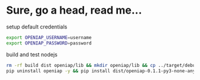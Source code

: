 # Sure, go a head, read me...
setup default credentials
```bash
export OPENIAP_USERNAME=username
export OPENIAP_PASSWORD=password
```

build and test nodejs
```bash
rm -rf build dist openiap/lib && mkdir openiap/lib && cp ../target/debug/libopeniap.so ./openiap/lib && python -m build --wheel
pip uninstall openiap -y && pip install dist/openiap-0.1.1-py3-none-any.whl && python test.py
```